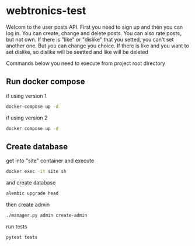 # webtronics-test
Welcom to the user posts API. 
First you need to sign up and then you can log in. 
You can create, change and delete posts. 
You can also rate posts, but not own. 
If there is "like" or "dislike" that you setted, you can't set another one.
But you can change you choice. If there is like and you want to set dislike, 
so dislike will be seetted and like will be deleted

Commands below you need to execute from project root directory
## Run docker compose
if using version 1
```bash
docker-compose up -d
```
if using version 2
```bash
docker compose up -d
```

## Create database
get into "site" container and execute
```bash
docker exec -it site sh
```
and create database
```bash
alembic upgrade head
```
then create admin
```bash
./manager.py admin create-admin
```
run tests
```bash
pytest tests
```
